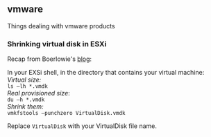 ## vmware

Things dealing with vmware products

### Shrinking virtual disk in ESXi

Recap from Boerlowie's [blog][0]:

In your EXSi shell, in the directory that contains your virtual machine:  
*Virtual size:*  
```ls –lh *.vmdk```  
*Real provisioned size*:  
```du –h *.vmdk```  
*Shrink them:*  
```vmkfstools –punchzero VirtualDisk.vmdk```

Replace `VirtualDisk` with your VirtualDisk file name.

[0]: http://boerlowie.wordpress.com/2012/09/06/how-to-shrink-a-thin-vmdk-on-esxi-5-0/ "shrinking virtual disk"
